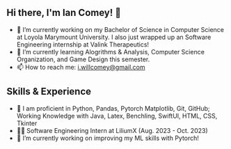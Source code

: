 ## Hi there, I'm Ian Comey! 👋

- 🔭 I’m currently working on my Bachelor of Science in Computer Science at Loyola Marymount University.  I also just wrapped up an Software Engineering internship at Valink Therapeutics!
- 🌱 I’m currently learning Alogrithms & Analysis, Computer Science Organization, and Game Design this semester.
- 📫 How to reach me: i.willcomey@gmail.com

## Skills & Experience
* 💬 I am proficient in Python, Pandas, Pytorch Matplotlib, Git, GitHub; Working Knowledge with Java, Latex, Benchling, SwiftUI, HTML, CSS, Tkinter
* 👨‍💻 Software Engineering Intern at LiliumX (Aug. 2023 - Oct. 2023)
* 🔭 I’m currently working on improving my ML skills with Pytorch!

<!--
**icomey8/icomey8** is a ✨ _special_ ✨ repository because its `README.md` (this file) appears on your GitHub profile.

Here are some ideas to get you started:

- 🔭 I’m currently working on ...
- 🌱 I’m currently learning ...
- 👯 I’m looking to collaborate on ...
- 🤔 I’m looking for help with ...
- 💬 Ask me about ...
- 📫 How to reach me: ...
- 😄 Pronouns: ...
- ⚡ Fun fact: ...
-->
